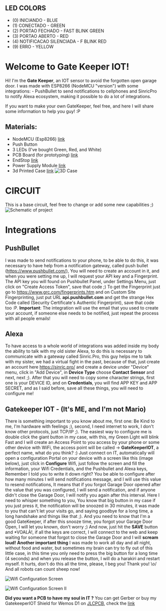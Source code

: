 LED COLORS
----------

- (0) INICIANDO        - BLUE
- (1) CONECTADO        - GREEN
- (2) PORTAO FECHADO   - FAST BLINK GREEN
- (3) PORTAO ABERTO          - RED
- (4) NOTIFICACAO SILENCIADA - F BLINK RED
- (9) ERRO                   - YELLOW




# Welcome to Gate Keeper IOT!

Hi! I'm the **Gate Keeper**, an IOT sensor to avoid the forgotten open garage door. I was made with ESP8266 (NodeMCU "version") with some integrations: - PushBullet to send notifications to cellphones and SinricPro to notify Alexa ecosystem, making it possible to do a lot of integrations.

If you want to make your own GateKeeper, feel free, and here I will share some information to help you guy! :P

Materials:
-
-	NodeMCU (Esp8266) [link](https://pt.aliexpress.com/item/33053690164.html?spm=a2g0o.productlist.0.0.dd5110637Bu5xG&algo_pvid=d8aa9f51-9589-45ff-b7a1-ed7fcb66bd9c&algo_expid=d8aa9f51-9589-45ff-b7a1-ed7fcb66bd9c-4&btsid=0bb0623f16026316680272069e1797&ws_ab_test=searchweb0_0,searchweb201602_,searchweb201603_)
-	Push Button
-	3 LEDs (I've bought Green, Red, and White)
-	PCB Board (for prototyping) [link](https://pt.aliexpress.com/item/4000815013977.html?spm=a2g0o.productlist.0.0.35532e061eZ4KH&algo_pvid=639263ae-efe6-4378-a303-12988bbb231a&algo_expid=639263ae-efe6-4378-a303-12988bbb231a-10&btsid=0bb0622d16026317784321628eefc6&ws_ab_test=searchweb0_0,searchweb201602_,searchweb201603_)
-	EndStop [link](https://pt.aliexpress.com/item/32816845922.html?spm=a2g0o.productlist.0.0.61b849d5r6wWzX&algo_pvid=e8e1b72d-ba9f-4185-9389-bfa3f54b15b7&algo_expid=e8e1b72d-ba9f-4185-9389-bfa3f54b15b7-4&btsid=0bb0624116026318333293077e45fa&ws_ab_test=searchweb0_0,searchweb201602_,searchweb201603_)
-	Power Supply Module [link](https://pt.aliexpress.com/item/33012749903.html?spm=a2g0o.productlist.0.0.4308a2b6PNvVe8&algo_pvid=381adef4-145e-4ed6-a1a2-5e4c8b0656ae&algo_expid=381adef4-145e-4ed6-a1a2-5e4c8b0656ae-9&btsid=0bb0623916026318886035922e4f7e&ws_ab_test=searchweb0_0,searchweb201602_,searchweb201603_)
-	3d Printed Case [link](https://www.tinkercad.com/things/jcsMkj5Jorg)
![3D Case](https://github.com/kadu/GateKeeperIOT/blob/master/assets/case.png?raw=true)

# CIRCUIT
This is a base circuit, feel free to change or add some new capabilities ;)
![Schematic of project](https://github.com/kadu/GateKeeperIOT/blob/master/assets/gateKeeper_bb.png?raw=true)

# Integrations
## PushBullet
I was made to send notifications to your phone, to be able to do this, it was necessary to have help from a notification gateway, called push bullet (https://www.pushbullet.com/), You will need to create an account in it, and when you were setting me up, I will request your API key and a Fingerprint. The API key you will found on Pushbullet Panel, under Settings Menu, just click on "Create Access Token", save that code ;) To get the Fingerprint just go to https://www.grc.com/fingerprints.htm and on Custom Site Fingerprinting, just put URL **api.pushbullet.com** and get the strange Hex Code called (Security Certificate's Authentic Fingerprint), save that code too :P.
**Important**: The integration will use the email that you used to create your account, if someone else needs to be notified, just repeat the process with all people emails!

## Alexa
To have access to a whole world of integrations was added inside my body the ability to talk with my old sister Alexa, to do this is necessary to communicate with a gateway called Sinric.Pro, this guy helps me to talk with my sister, we had a virtual fight in the past, because of that, just create an account here https://sinric.pro/ and create a device under "Device" menu, click in "Add Device", in **Device Type** choose **Contact Sensor** and next, next ;). After that you will need to copy some character strings, first one is your DEVICE ID, and on **Credentials**, you will find APP KEY and APP SECRET, and as I said before, save all these things, you will need to configure me!

## Gatekeeper IOT - (It's ME, and I'm not Mario)
There is something important to you know about me, first one: Be Kind to me, I'm hardware with feelings ;), second, I need internet to work, I don't know other protocols, just TCP/IP ;). The easiest way to configure me is double click the giant button in my case, with this, my Green Light will blink Fast and I will create an Access Point to you access by your phone or some other device with WiFi, the access point will be called -> **GateKeeperIOT**, a perfect name, what do you think? :) Just connect on IT, automatically will open a configuration Portal on your device with a screen like this (image below), just click in **Configure** Wifi, just follow the screen and fill the information, your Wifi Credentials, and the Pushbullet and Alexa keys, Remember I told you to write it down right?
You be able to configure after how many minutes I will send notifications message, and I will use this value to resend notifications, It means that if you forgot Garage Door opened after the value that you was configured, I will send a notification, and if anyone didn't close the Garage Door, I will notify you again after this interval. Here I need to whisper something to you, You know that big button in my case if you just press it, the notification will be snoozed in 30 minutes, it was made to you that can't let your visits go, and saying goodbye for a long time, a long handshake and things like that ;). And you need to know that I'm a good GateKeeper, if after this snooze time, you forgot your Garage Door Open, I will let you known, don't worry ;)
And now, just hit the **SAVE** button and *VOALÀ!, if all the keys are correct, I will connect to the web and keep waiting for someone that forgot to close the Garage Door and I will **scream loud!**
**Another important thing** I was made to work all day and all night, without food and water, but sometimes my brain can try to fly out of this little case, in this time you only need to press the big button for a long time (4 seconds) and when you release the button, I will do a harakiri and restart myself. It hurts, don't do this all the time, please, I beg you!
Thank you! \o/
And all robots can count sheep now!

![Wifi Configuration Screen](https://github.com/kadu/GateKeeperIOT/blob/master/assets/gatekeeperiot_wificonfig.jpg?raw=true)

![Wifi Configuration Screen II](https://github.com/kadu/GateKeeperIOT/blob/master/assets/gatekeeper_full_config.png?raw=true)

**Did you want a PCB to have my soul in IT ?**
You can get Gerber or buy my GatekeeperIOT Shield for Wemos D1 on [JLCPCB](https://jlcpcb.com/), check the [link](https://oshwlab.com/nicodemosbr/gatekeeperiot)